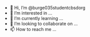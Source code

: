 - 👋 Hi, I’m @burge035studentcbsdorg
- 👀 I’m interested in ...
- 🌱 I’m currently learning ...
- 💞️ I’m looking to collaborate on ...
- 📫 How to reach me ...

<!---
burge035studentcbsdorg/burge035studentcbsdorg is a ✨ special ✨ repository because its `README.md` (this file) appears on your GitHub profile.
You can click the Preview link to take a look at your changes.
--->
